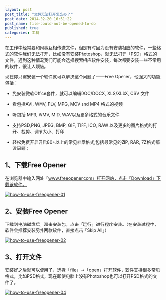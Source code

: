 ```yaml
---
layout: post
post_title: "文件无法打开怎么办？"
post_date: 2014-02-20 16:51:22
post_name: file-could-not-be-opened-to-do
published: true
categories: 工具
---
```


在工作中经常要和同事互相传送文件，但是有时因为没有安装相应的软件，一些格式的软件我们无法打开，比如没有安装Photoshop，就无法打开「PSD」格式的文件，遇到这种情况我们可能会选择搜索相应软件安装，每次都要安装一些不常用的软件，很让人烦恼。

现在你只需安装一个软件就可以解决这个问题了——Free Opener，他强大的功能包括：

*   免安装微软Office套件，就可以编辑DOC/DOCX, XLS/XLSX, CSV 文件

*   看包括AVI, WMV, FLV, MPG, MOV and MP4 格式的视频

*   听包括 MP3, WMV, MID, WAV以及更多格式的音乐文件

*   支持PSD,PNG, JPEG, BMP, GIF, TIFF, ICO, RAW 以及更多的图片格式的打开、裁剪、调节大小、打印

*   轻松免费开启开启80+以上的常见档案格式,包括最常见的ZIP, RAR, 7Z格式都没问题；

## 1、下载Free Opener

在浏览器中输入网址「www.freeopener.com」打开网站，点击「Download」下载该软件。

[![how-to-use-freeopener-01](http://7arnhx.com1.z0.glb.clouddn.com/wp-content/uploads/2014/02/how-to-use-freeopener-01.jpg)](http://7arnhx.com1.z0.glb.clouddn.com/wp-content/uploads/2014/02/how-to-use-freeopener-01.jpg)

## 2、安装Free Opener

下载到电脑磁盘后，双击安装包，点击「运行」进行程序安装。（在安装过程中，软件会推荐安装另外两款软件，直接点击「Skip All」）

[![how-to-use-freeopener-02](http://7arnhx.com1.z0.glb.clouddn.com/wp-content/uploads/2014/02/how-to-use-freeopener-02.jpg)](http://7arnhx.com1.z0.glb.clouddn.com/wp-content/uploads/2014/02/how-to-use-freeopener-02.jpg)

## 3、打开文件

安装好之后就可以使用了，选择「file」-&gt;「open」打开软件，软件支持很多常见格式，比如PSD格式，现在即使电脑上没有Photoshop也可以打开PSD格式的文件了。

[![how-to-use-freeopener-04](http://7arnhx.com1.z0.glb.clouddn.com/wp-content/uploads/2014/02/how-to-use-freeopener-04.jpg)](http://7arnhx.com1.z0.glb.clouddn.com/wp-content/uploads/2014/02/how-to-use-freeopener-04.jpg)